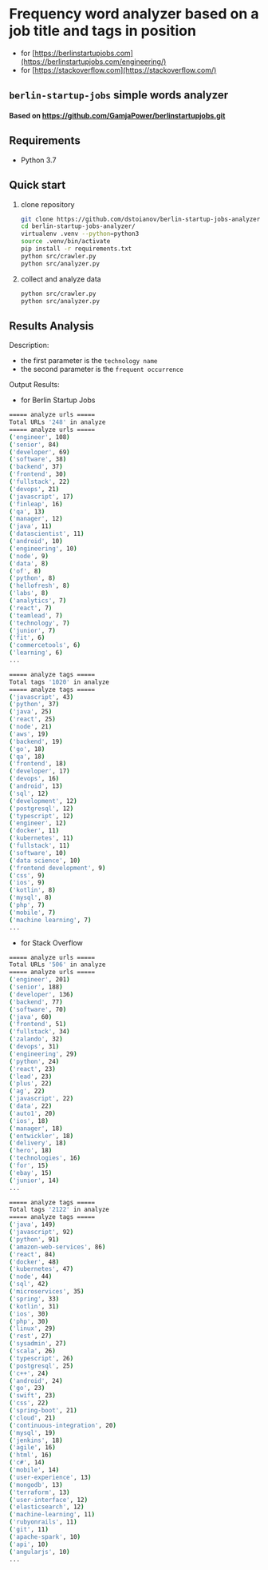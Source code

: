 
# Frequency word analyzer based on a job title and tags in position 
 - for [https://berlinstartupjobs.com](https://berlinstartupjobs.com/engineering/)
 - for [https://stackoverflow.com](https://stackoverflow.com/)

## `berlin-startup-jobs` simple words analyzer


#### Based on https://github.com/GamjaPower/berlinstartupjobs.git 


## Requirements

- Python 3.7

## Quick start

1. clone repository
    ```bash
    git clone https://github.com/dstoianov/berlin-startup-jobs-analyzer.git
    cd berlin-startup-jobs-analyzer/
    virtualenv .venv --python=python3
    source .venv/bin/activate
    pip install -r requirements.txt
    python src/crawler.py
    python src/analyzer.py
    ```
1. collect and analyze data
    ```bash
    python src/crawler.py
    python src/analyzer.py
    ```


## Results Analysis

Description:

- the first parameter is the `technology name` 
- the second parameter is the `frequent occurrence`

Output Results:
- for Berlin Startup Jobs
```bash
===== analyze urls =====
Total URLs '248' in analyze
===== analyze urls =====
('engineer', 108)
('senior', 84)
('developer', 69)
('software', 38)
('backend', 37)
('frontend', 30)
('fullstack', 22)
('devops', 21)
('javascript', 17)
('finleap', 16)
('qa', 13)
('manager', 12)
('java', 11)
('datascientist', 11)
('android', 10)
('engineering', 10)
('node', 9)
('data', 8)
('of', 8)
('python', 8)
('hellofresh', 8)
('labs', 8)
('analytics', 7)
('react', 7)
('teamlead', 7)
('technology', 7)
('junior', 7)
('fit', 6)
('commercetools', 6)
('learning', 6)
...

===== analyze tags =====
Total tags '1020' in analyze
===== analyze tags =====
('javascript', 43)
('python', 37)
('java', 25)
('react', 25)
('node', 21)
('aws', 19)
('backend', 19)
('go', 18)
('qa', 18)
('frontend', 18)
('developer', 17)
('devops', 16)
('android', 13)
('sql', 12)
('development', 12)
('postgresql', 12)
('typescript', 12)
('engineer', 12)
('docker', 11)
('kubernetes', 11)
('fullstack', 11)
('software', 10)
('data science', 10)
('frontend development', 9)
('css', 9)
('ios', 9)
('kotlin', 8)
('mysql', 8)
('php', 7)
('mobile', 7)
('machine learning', 7)
...
```


- for Stack Overflow

```bash
===== analyze urls =====
Total URLs '506' in analyze
===== analyze urls =====
('engineer', 201)
('senior', 188)
('developer', 136)
('backend', 77)
('software', 70)
('java', 60)
('frontend', 51)
('fullstack', 34)
('zalando', 32)
('devops', 31)
('engineering', 29)
('python', 24)
('react', 23)
('lead', 23)
('plus', 22)
('ag', 22)
('javascript', 22)
('data', 22)
('auto1', 20)
('ios', 18)
('manager', 18)
('entwickler', 18)
('delivery', 18)
('hero', 18)
('technologies', 16)
('for', 15)
('ebay', 15)
('junior', 14)
...

===== analyze tags =====
Total tags '2122' in analyze
===== analyze tags =====
('java', 149)
('javascript', 92)
('python', 91)
('amazon-web-services', 86)
('react', 84)
('docker', 48)
('kubernetes', 47)
('node', 44)
('sql', 42)
('microservices', 35)
('spring', 33)
('kotlin', 31)
('ios', 30)
('php', 30)
('linux', 29)
('rest', 27)
('sysadmin', 27)
('scala', 26)
('typescript', 26)
('postgresql', 25)
('c++', 24)
('android', 24)
('go', 23)
('swift', 23)
('css', 22)
('spring-boot', 21)
('cloud', 21)
('continuous-integration', 20)
('mysql', 19)
('jenkins', 18)
('agile', 16)
('html', 16)
('c#', 14)
('mobile', 14)
('user-experience', 13)
('mongodb', 13)
('terraform', 13)
('user-interface', 12)
('elasticsearch', 12)
('machine-learning', 11)
('rubyonrails', 11)
('git', 11)
('apache-spark', 10)
('api', 10)
('angularjs', 10)
...

```

